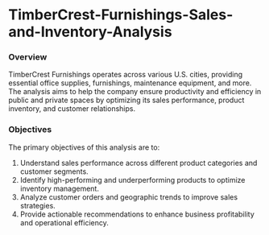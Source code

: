 # TimberCrest-Furnishings-Sales-and-Inventory-Analysis

### Overview

TimberCrest Furnishings operates across various U.S. cities, providing essential office supplies, furnishings, maintenance equipment, and more. The analysis aims to help the company ensure productivity and efficiency in public and private spaces by optimizing its sales performance, product inventory, and customer relationships.

### Objectives

The primary objectives of this analysis are to:

1. Understand sales performance across different product categories and customer segments.
2. Identify high-performing and underperforming products to optimize inventory management.
3. Analyze customer orders and geographic trends to improve sales strategies.
4. Provide actionable recommendations to enhance business profitability and operational efficiency.
